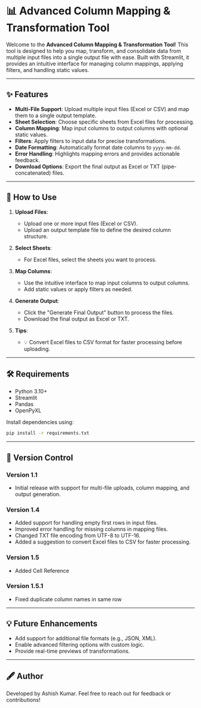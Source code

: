 # 📊 Advanced Column Mapping & Transformation Tool

Welcome to the **Advanced Column Mapping & Transformation Tool**! This tool is designed to help you map, transform, and consolidate data from multiple input files into a single output file with ease. Built with Streamlit, it provides an intuitive interface for managing column mappings, applying filters, and handling static values.

---

## ✨ Features

- **Multi-File Support**: Upload multiple input files (Excel or CSV) and map them to a single output template.
- **Sheet Selection**: Choose specific sheets from Excel files for processing.
- **Column Mapping**: Map input columns to output columns with optional static values.
- **Filters**: Apply filters to input data for precise transformations.
- **Date Formatting**: Automatically format date columns to `yyyy-mm-dd`.
- **Error Handling**: Highlights mapping errors and provides actionable feedback.
- **Download Options**: Export the final output as Excel or TXT (pipe-concatenated) files.

---

## 🚀 How to Use

1. **Upload Files**:
   - Upload one or more input files (Excel or CSV).
   - Upload an output template file to define the desired column structure.

2. **Select Sheets**:
   - For Excel files, select the sheets you want to process.

3. **Map Columns**:
   - Use the intuitive interface to map input columns to output columns.
   - Add static values or apply filters as needed.

4. **Generate Output**:
   - Click the "Generate Final Output" button to process the files.
   - Download the final output as Excel or TXT.

5. **Tips**:
   - 💡 Convert Excel files to CSV format for faster processing before uploading.

---

## 🛠️ Requirements

- Python 3.10+
- Streamlit
- Pandas
- OpenPyXL

Install dependencies using:
```bash
pip install -r requirements.txt
```

---

## 📜 Version Control

### Version 1.1
- Initial release with support for multi-file uploads, column mapping, and output generation.

### Version 1.4
- Added support for handling empty first rows in input files.
- Improved error handling for missing columns in mapping files.
- Changed TXT file encoding from UTF-8 to UTF-16.
- Added a suggestion to convert Excel files to CSV for faster processing.

### Version 1.5
- Added Cell Reference

### Version 1.5.1
- Fixed duplicate column names in same row
---

## 💡 Future Enhancements

- Add support for additional file formats (e.g., JSON, XML).
- Enable advanced filtering options with custom logic.
- Provide real-time previews of transformations.

---

## 🖋️ Author
Developed by Ashish Kumar. Feel free to reach out for feedback or contributions!
